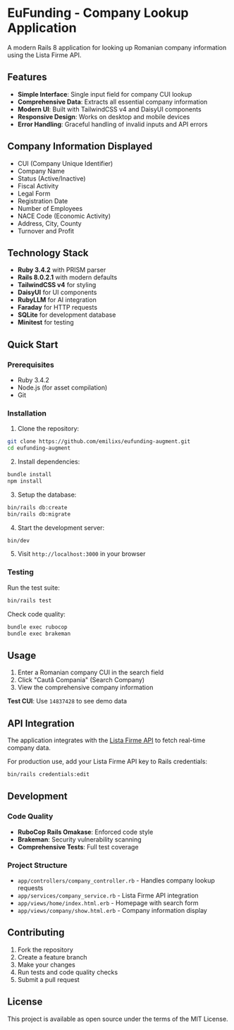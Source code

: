 # EuFunding - Company Lookup Application

A modern Rails 8 application for looking up Romanian company information using the Lista Firme API.

## Features

- **Simple Interface**: Single input field for company CUI lookup
- **Comprehensive Data**: Extracts all essential company information
- **Modern UI**: Built with TailwindCSS v4 and DaisyUI components
- **Responsive Design**: Works on desktop and mobile devices
- **Error Handling**: Graceful handling of invalid inputs and API errors

## Company Information Displayed

- CUI (Company Unique Identifier)
- Company Name
- Status (Active/Inactive)
- Fiscal Activity
- Legal Form
- Registration Date
- Number of Employees
- NACE Code (Economic Activity)
- Address, City, County
- Turnover and Profit

## Technology Stack

- **Ruby 3.4.2** with PRISM parser
- **Rails 8.0.2.1** with modern defaults
- **TailwindCSS v4** for styling
- **DaisyUI** for UI components
- **RubyLLM** for AI integration
- **Faraday** for HTTP requests
- **SQLite** for development database
- **Minitest** for testing

## Quick Start

### Prerequisites

- Ruby 3.4.2
- Node.js (for asset compilation)
- Git

### Installation

1. Clone the repository:
```bash
git clone https://github.com/emilixs/eufunding-augment.git
cd eufunding-augment
```

2. Install dependencies:
```bash
bundle install
npm install
```

3. Setup the database:
```bash
bin/rails db:create
bin/rails db:migrate
```

4. Start the development server:
```bash
bin/dev
```

5. Visit `http://localhost:3000` in your browser

### Testing

Run the test suite:
```bash
bin/rails test
```

Check code quality:
```bash
bundle exec rubocop
bundle exec brakeman
```

## Usage

1. Enter a Romanian company CUI in the search field
2. Click "Caută Compania" (Search Company)
3. View the comprehensive company information

**Test CUI**: Use `14837428` to see demo data

## API Integration

The application integrates with the [Lista Firme API](https://membri.listafirme.ro/specificatii/api-info-v2.asp) to fetch real-time company data.

For production use, add your Lista Firme API key to Rails credentials:
```bash
bin/rails credentials:edit
```

## Development

### Code Quality

- **RuboCop Rails Omakase**: Enforced code style
- **Brakeman**: Security vulnerability scanning
- **Comprehensive Tests**: Full test coverage

### Project Structure

- `app/controllers/company_controller.rb` - Handles company lookup requests
- `app/services/company_service.rb` - Lista Firme API integration
- `app/views/home/index.html.erb` - Homepage with search form
- `app/views/company/show.html.erb` - Company information display

## Contributing

1. Fork the repository
2. Create a feature branch
3. Make your changes
4. Run tests and code quality checks
5. Submit a pull request

## License

This project is available as open source under the terms of the MIT License.
